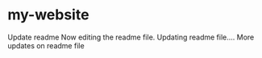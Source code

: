 # my-website
Update readme
Now editing the readme file.
Updating readme file....
More updates on readme file 
